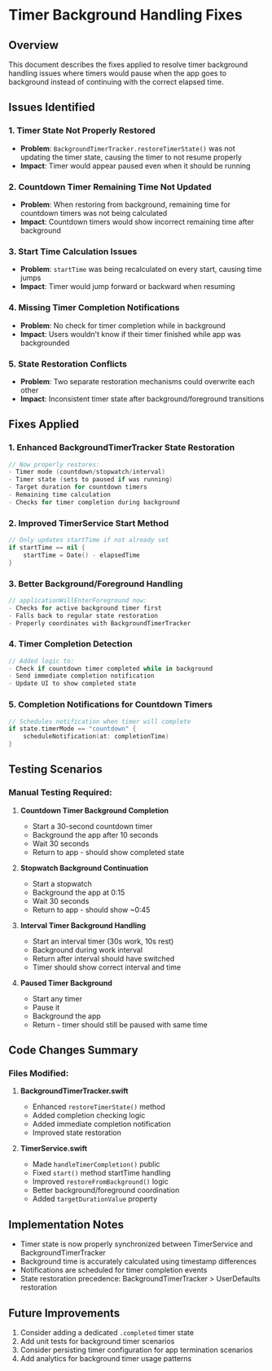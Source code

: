 # Timer Background Handling Fixes

## Overview
This document describes the fixes applied to resolve timer background handling issues where timers would pause when the app goes to background instead of continuing with the correct elapsed time.

## Issues Identified

### 1. Timer State Not Properly Restored
- **Problem**: `BackgroundTimerTracker.restoreTimerState()` was not updating the timer state, causing the timer to not resume properly
- **Impact**: Timer would appear paused even when it should be running

### 2. Countdown Timer Remaining Time Not Updated
- **Problem**: When restoring from background, remaining time for countdown timers was not being calculated
- **Impact**: Countdown timers would show incorrect remaining time after background

### 3. Start Time Calculation Issues
- **Problem**: `startTime` was being recalculated on every start, causing time jumps
- **Impact**: Timer would jump forward or backward when resuming

### 4. Missing Timer Completion Notifications
- **Problem**: No check for timer completion while in background
- **Impact**: Users wouldn't know if their timer finished while app was backgrounded

### 5. State Restoration Conflicts
- **Problem**: Two separate restoration mechanisms could overwrite each other
- **Impact**: Inconsistent timer state after background/foreground transitions

## Fixes Applied

### 1. Enhanced BackgroundTimerTracker State Restoration
```swift
// Now properly restores:
- Timer mode (countdown/stopwatch/interval)
- Timer state (sets to paused if was running)
- Target duration for countdown timers
- Remaining time calculation
- Checks for timer completion during background
```

### 2. Improved TimerService Start Method
```swift
// Only updates startTime if not already set
if startTime == nil {
    startTime = Date() - elapsedTime
}
```

### 3. Better Background/Foreground Handling
```swift
// applicationWillEnterForeground now:
- Checks for active background timer first
- Falls back to regular state restoration
- Properly coordinates with BackgroundTimerTracker
```

### 4. Timer Completion Detection
```swift
// Added logic to:
- Check if countdown timer completed while in background
- Send immediate completion notification
- Update UI to show completed state
```

### 5. Completion Notifications for Countdown Timers
```swift
// Schedules notification when timer will complete
if state.timerMode == "countdown" {
    scheduleNotification(at: completionTime)
}
```

## Testing Scenarios

### Manual Testing Required:
1. **Countdown Timer Background Completion**
   - Start a 30-second countdown timer
   - Background the app after 10 seconds
   - Wait 30 seconds
   - Return to app - should show completed state

2. **Stopwatch Background Continuation**
   - Start a stopwatch
   - Background the app at 0:15
   - Wait 30 seconds
   - Return to app - should show ~0:45

3. **Interval Timer Background Handling**
   - Start an interval timer (30s work, 10s rest)
   - Background during work interval
   - Return after interval should have switched
   - Timer should show correct interval and time

4. **Paused Timer Background**
   - Start any timer
   - Pause it
   - Background the app
   - Return - timer should still be paused with same time

## Code Changes Summary

### Files Modified:
1. **BackgroundTimerTracker.swift**
   - Enhanced `restoreTimerState()` method
   - Added completion checking logic
   - Added immediate completion notification
   - Improved state restoration

2. **TimerService.swift**
   - Made `handleTimerCompletion()` public
   - Fixed `start()` method startTime handling
   - Improved `restoreFromBackground()` logic
   - Better background/foreground coordination
   - Added `targetDurationValue` property

## Implementation Notes

- Timer state is now properly synchronized between TimerService and BackgroundTimerTracker
- Background time is accurately calculated using timestamp differences
- Notifications are scheduled for timer completion events
- State restoration precedence: BackgroundTimerTracker > UserDefaults restoration

## Future Improvements

1. Consider adding a dedicated `.completed` timer state
2. Add unit tests for background timer scenarios
3. Consider persisting timer configuration for app termination scenarios
4. Add analytics for background timer usage patterns